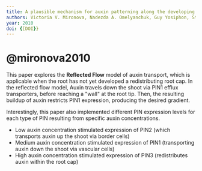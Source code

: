 ```yaml
---
title: A plausible mechanism for auxin patterning along the developing root
authors: Victoria V. Mironova, Nadezda A. Omelyanchuk, Guy Yosiphon, Stanislav I. Fadeev, Nikolai A. Kolchanov, Eric Mjolsness, Vitaly A. Likhoshvai
year: 2010
doi: {[DOI}}
---
```

# @mironova2010

This paper explores the **Reflected Flow** model of auxin transport, which is applicable when the root has not yet developed a redistributing root cap. In the reflected flow model, Auxin travels down the shoot via PIN1 efflux transporters, before reaching a "wall" at the root tip. Then, the resulting buildup of auxin restricts PIN1 expression, producing the desired gradient.

Interestingly, this paper also implemented different PIN expression levels for each type of PIN resulting from specific auxin concentrations.
- Low auxin concentration stimulated expression of PIN2 (which transports auxin up the shoot via border cells)
- Medium auxin concentration stimulated expression of PIN1 (transporting auxin down the shoot via vascular cells)
- High auxin concentration stimulated expression of PIN3 (redistributes auxin within the root cap)

